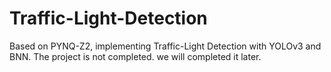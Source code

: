 # Traffic-Light-Detection
Based on PYNQ-Z2, implementing Traffic-Light Detection with YOLOv3 and BNN. The project is not completed. we will completed it later.
